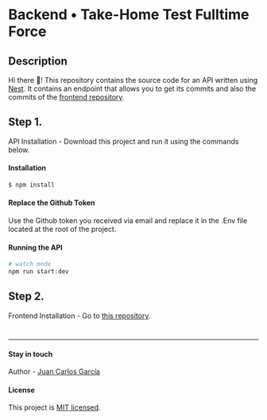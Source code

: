 # Backend • Take-Home Test Fulltime Force

## Description
Hi there 🙌!
This repository contains the source code for an API written using [Nest](https://github.com/nestjs/nest).
It contains an endpoint that allows you to get its commits and also the commits of the [frontend repository](https://github.com/jgarciajovel/get-commits-frontend).

## Step 1.
API Installation - Download this project and run it using the commands below.

#### Installation

```bash
$ npm install
```

#### Replace the Github Token
Use the Github token you received via email and replace it in the .Env file located at the root of the project.

#### Running the API

```bash
# watch mode
npm run start:dev
```

## Step 2.
Frontend Installation - Go to [this repository](https://github.com/jgarciajovel/get-commits-frontend).

#
#
-----
#### Stay in touch

Author - [Juan Carlos García](mailto:jc.garciajovel@gmail.com)

#### License

This project is [MIT licensed](LICENSE).
